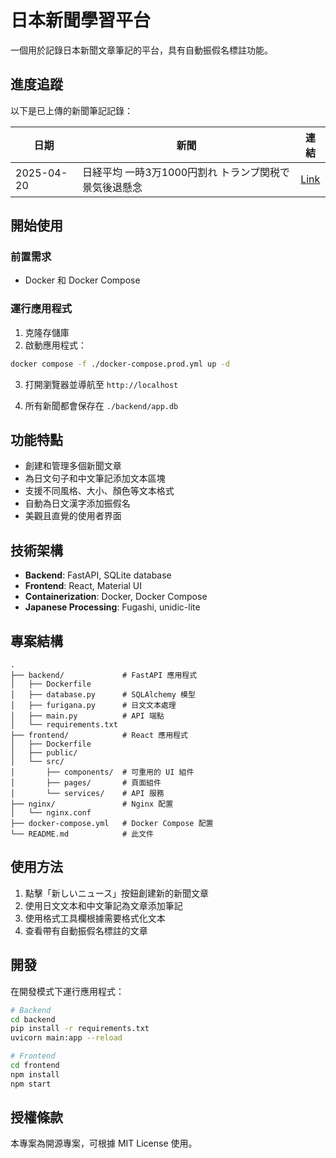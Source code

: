 # 日本新聞學習平台

一個用於記錄日本新聞文章筆記的平台，具有自動振假名標註功能。


## 進度追蹤

以下是已上傳的新聞筆記記錄：

| 日期 | 新聞 | 連結 |
|------|------|------|
| 2025-04-20 | 日経平均 一時3万1000円割れ トランプ関税で景気後退懸念 | [Link](https://www.youtube.com/watch?v=--Id7OU34Ek) |


## 開始使用

### 前置需求

- Docker 和 Docker Compose

### 運行應用程式

1. 克隆存儲庫
2. 啟動應用程式：

```bash
docker compose -f ./docker-compose.prod.yml up -d
```

3. 打開瀏覽器並導航至 `http://localhost`

4. 所有新聞都會保存在 `./backend/app.db`



## 功能特點

- 創建和管理多個新聞文章
- 為日文句子和中文筆記添加文本區塊
- 支援不同風格、大小、顏色等文本格式
- 自動為日文漢字添加振假名
- 美觀且直覺的使用者界面

## 技術架構

- **Backend**: FastAPI, SQLite database
- **Frontend**: React, Material UI
- **Containerization**: Docker, Docker Compose
- **Japanese Processing**: Fugashi, unidic-lite

## 專案結構

```
.
├── backend/             # FastAPI 應用程式
│   ├── Dockerfile
│   ├── database.py      # SQLAlchemy 模型
│   ├── furigana.py      # 日文文本處理
│   ├── main.py          # API 端點
│   └── requirements.txt
├── frontend/            # React 應用程式
│   ├── Dockerfile
│   ├── public/
│   └── src/
│       ├── components/  # 可重用的 UI 組件
│       ├── pages/       # 頁面組件
│       └── services/    # API 服務
├── nginx/               # Nginx 配置
│   └── nginx.conf
├── docker-compose.yml   # Docker Compose 配置
└── README.md            # 此文件
```

## 使用方法

1. 點擊「新しいニュース」按鈕創建新的新聞文章
2. 使用日文文本和中文筆記為文章添加筆記
3. 使用格式工具欄根據需要格式化文本
4. 查看帶有自動振假名標註的文章

## 開發

在開發模式下運行應用程式：

```bash
# Backend
cd backend
pip install -r requirements.txt
uvicorn main:app --reload

# Frontend
cd frontend
npm install
npm start
```

## 授權條款

本專案為開源專案，可根據 MIT License 使用。 